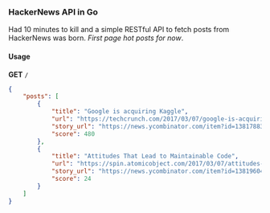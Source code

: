 ### HackerNews API in Go

Had 10 minutes to kill and a simple RESTful API to fetch posts from HackerNews was born. _First page hot posts for now_.

#### Usage

__GET__ `/`

```json
{
    "posts": [
        {
            "title": "Google is acquiring Kaggle",
            "url": "https://techcrunch.com/2017/03/07/google-is-acquiring-data-science-community-kaggle/",
            "story_url": "https://news.ycombinator.com/item?id=13817883",
            "score": 480
        },
        {
            "title": "Attitudes That Lead to Maintainable Code",
            "url": "https://spin.atomicobject.com/2017/03/07/attitudes-maintainable-code/",
            "story_url": "https://news.ycombinator.com/item?id=13819604",
            "score": 24
        }
    ]
}
```
